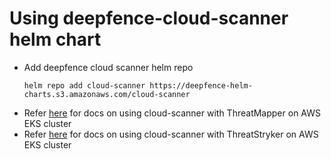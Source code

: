 # Using deepfence-cloud-scanner helm chart

- Add deepfence cloud scanner helm repo
    ```
    helm repo add cloud-scanner https://deepfence-helm-charts.s3.amazonaws.com/cloud-scanner
    ```
- Refer [here](https://docs.deepfence.io/threatmapper/docs/cloudscanner/aws) for docs on using cloud-scanner with ThreatMapper on AWS EKS cluster
- Refer [here](https://docs.deepfence.io/threatstryker/docs/cloudscanner/aws) for docs on using cloud-scanner with ThreatStryker on AWS EKS cluster